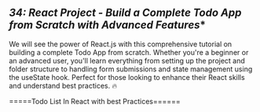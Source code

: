 *****34: React Project - Build a Complete Todo App from Scratch with Advanced Features******
-----------------------------------------------
We will see the power of React.js with this comprehensive tutorial on building a complete Todo App from scratch. Whether you're a beginner or an advanced user, you'll learn everything from setting up the project and folder structure to handling form submissions and state management using the useState hook. Perfect for those looking to enhance their React skills and understand best practices. 🔥 

=====Todo List In React with best Practices======